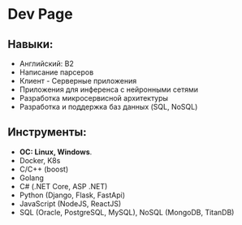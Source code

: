 # Dev Page

## Навыки:
  * Английский: B2
  * Написание парсеров
  * Клиент - Серверные приложения
  * Приложения для инференса с нейронными сетями
  * Разработка микросервисной архитектуры
  * Разработка и поддержка баз данных (SQL, NoSQL)
## Инструменты:
  * **OC: Linux, Windows**.
  * Docker, K8s
  * C/C++ (boost) 
  * Golang
  * C# (.NET Core, ASP .NET) 
  * Python (Django, Flask, FastApi)
  * JavaScript (NodeJS, ReactJS) 
  * SQL (Oracle, PostgreSQL, MySQL), NoSQL (MongoDB, TitanDB) 
